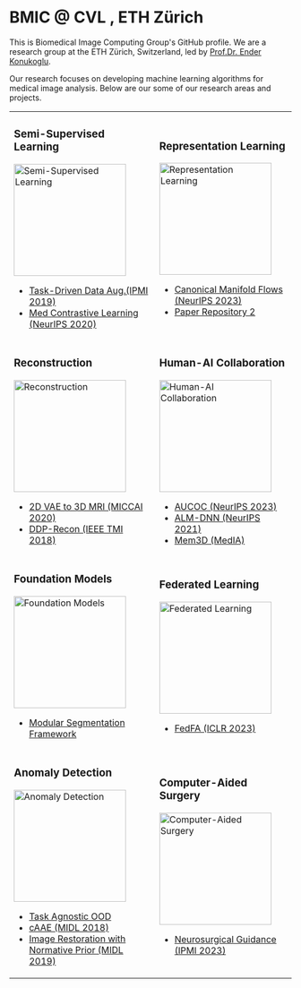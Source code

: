 # BMIC @ CVL , ETH Zürich
This is Biomedical Image Computing Group's GitHub profile. We are a research group at the ETH Zürich, Switzerland, led by [Prof.Dr. Ender Konukoglu](https://people.ee.ethz.ch/~kender/).

Our research focuses on developing machine learning algorithms for medical image analysis. Below are our some of our research areas and projects.

<table>
    <tr>
        <td>
            <h3>Semi-Supervised Learning</h3>
            <img src="https://iili.io/2CnUV8g.png" alt="Semi-Supervised Learning" width="200"/>
            <ul>
                <li><a href="https://github.com/BMIC-ETH/task_driven_data_augmentation">Task-Driven Data Aug.(IPMI 2019)</a></li>
                <li><a href="https://github.com/BMIC-ETH/domain_specific_cl">Med Contrastive Learning (NeurIPS 2020)</a></li>
            </ul>
        </td>
        <td>
            <h3>Representation Learning</h3>
            <img src="https://iili.io/2CnUX9a.png" alt="Representation Learning" width="200"/>
            <ul>
                <li><a href="https://github.com/BMIC-ETH/cmf?tab=readme-ov-file">Canonical Manifold Flows (NeurIPS 2023)</a></li>
                <li><a href="#">Paper Repository 2</a></li>
            </ul>
        </td>
    </tr>
    <tr>
        <td>
            <h3>Reconstruction</h3>
            <img src="https://iili.io/2CnUhAJ.png" alt="Reconstruction" width="200"/>
            <ul>
                <li><a href="https://github.com/BMIC-ETH/slices-to-3d-brain-vae">2D VAE to 3D MRI (MICCAI 2020)</a></li>
                <li><a href="https://github.com/BMIC-ETH/ddp_recon">DDP-Recon (IEEE TMI 2018)</a></li>
            </ul>
        </td>
        <td>
        <h3>Human-AI Collaboration</h3>
            <img src="https://iili.io/2CnUGF1.png" alt="Human-AI Collaboration" width="200"/>
            <ul>
                <li><a href="https://github.com/BMIC-ETH/aucoc_loss">AUCOC (NeurIPS 2023)</a></li>
                <li><a href="https://github.com/BMIC-ETH/alm-dnn">ALM-DNN (NeurIPS 2021)</a></li>
               <li><a href="https://github.com/BMIC-ETH/Mem3D">Mem3D (MedIA)</a></li>
            </ul>
        </td>
    </tr>
    <tr>
        <td>
            <h3>Foundation Models</h3>
            <img src="https://iili.io/2CnUYwx.md.png" alt="Foundation Models" width="200"/>
            <ul>
                <li><a href="https://github.com/BMIC-ETH/Foundation-Models-for-Medical-Imagery">Modular Segmentation Framework</a></li>
            </ul>
        </td>
        <td>
            <h3>Federated Learning</h3>
            <img src="https://iili.io/2CnU7uj.png" alt="Federated Learning" width="200"/>
            <ul>
                <li><a href="https://github.com/BMIC-ETH/FedFA">FedFA (ICLR 2023)</a></li>
            </ul>
        </td>
    </tr>
    <tr>
        <td>
            <h3>Anomaly Detection</h3>
            <img src="https://iili.io/2CnUlnV.png" alt="Anomaly Detection" width="200"/>
            <ul>
                <li><a href="https://github.com/BMIC-ETH/task_agnostic_ood">Task Agnostic OOD</a></li>
                <li><a href="https://github.com/BMIC-ETH/cAAE">cAAE (MIDL 2018)</a></li>
                <li><a href="https://github.com/BMIC-ETH/Unsupervised-Lesion-Detection-via-Image-Restoration-with-a-Normative-Prior">Image Restoration with Normative Prior (MIDL 2019)</a></li>
            </ul>
        </td>
        <td>
            <h3>Computer-Aided Surgery</h3>
            <img src="https://iili.io/2CnU0MB.png" alt="Computer-Aided Surgery" width="200"/>
            <ul>
                <li><a href="https://link.springer.com/chapter/10.1007/978-3-031-34048-2_9">Neurosurgical Guidance (IPMI 2023)</a></li>
            </ul>
        </td>
    </tr>
</table>